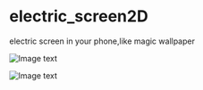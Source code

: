 electric_screen2D
=================

electric screen in your phone,like magic wallpaper

![Image text](https://raw.githubusercontent.com/OneHead/electric_screen2D/master/res/drawable-hdpi/electric.png)

![Image text](https://raw.githubusercontent.com/OneHead/electric_screen2D/master/res/drawable-hdpi/20141217182231041.png)
